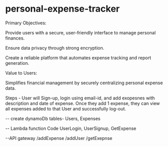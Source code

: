 # personal-expense-tracker

Primary Objectives: 

Provide users with a secure, user-friendly interface to manage personal finances.

Ensure data privacy through strong encryption.

Create a reliable platform that automates expense tracking and report generation.

Value to Users: 

Simplifies financial management by securely centralizing personal expense data.

Steps - User will Sign-up, login using email-id, and add exopesnes with description and date of expense. 
Once they add 1 expense, they can view all expenses added to that User and successfully log-out.

-- create dynamoDb tables-
Users, Expenses

-- Lambda function Code
UserLogin, UserSignup, GetExpense

--API gateway
/addExpense
/addUser
/getExepnse
